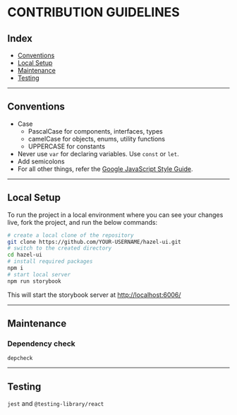 # CONTRIBUTION GUIDELINES

## Index

- [Conventions](#conventions)
- [Local Setup](#local-setup)
- [Maintenance](#maintenance)
- [Testing](#testing)

---

## Conventions

- Case
  - PascalCase for components, interfaces, types
  - camelCase for objects, enums, utility functions
  - UPPERCASE for constants
- Never use `var` for declaring variables. Use `const` or `let`.
- Add semicolons
- For all other things, refer the [Google JavaScript Style Guide](https://google.github.io/styleguide/jsguide.html).

---

## Local Setup

To run the project in a local environment where you can see your changes live, fork the project, and run the below commands:

```sh
# create a local clone of the repository
git clone https://github.com/YOUR-USERNAME/hazel-ui.git
# switch to the created directory
cd hazel-ui
# install required packages
npm i
# start local server
npm run storybook
```

This will start the storybook server at <http://localhost:6006/>

---

## Maintenance

### Dependency check

`depcheck`

---

## Testing

`jest` and `@testing-library/react`
